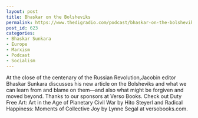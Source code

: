 ```yaml
---
layout: post
title: Bhaskar on the Bolsheviks
permalink: https://www.thedigradio.com/podcast/bhaskar-on-the-bolsheviks/index.html
post_id: 623
categories: 
- Bhaskar Sunkara
- Europe
- Marxism
- Podcast
- Socialism
---
```


At the close of the centenary of the Russian Revolution,Jacobin editor Bhaskar Sunkara discusses his new article on the Bolsheviks and what we can learn from and blame on them—and also what might be forgiven and moved beyond. Thanks to our sponsors at Verso Books. Check out Duty Free Art: Art in the Age of Planetary Civil War by Hito Steyerl and Radical Happiness: Moments of Collective Joy by Lynne Segal at versobooks.com.